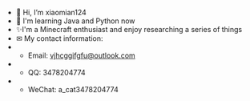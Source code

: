 - 👋 Hi, I’m xiaomian124
- 👀 I'm learning Java and Python now
- ✨I'm a Minecraft enthusiast and enjoy researching a series of things
- ✉ My contact information:
- - Email: vjhcggifgfu@outlook.com
- - QQ: 3478204774
- - WeChat: a_cat3478204774
<!---
xiaomian124/xiaomian124 is a ✨ special ✨ repository because its `README.md` (this file) appears on your GitHub profile.
You can click the Preview link to take a look at your changes.
--->
